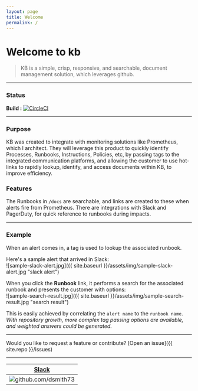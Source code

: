 ```yaml
---
layout: page
title: Welcome
permalink: /
---
```


# Welcome to kb

> KB is a simple, crisp, responsive, and searchable, document management solution, which leverages github.

---

### Status  

**Build :** [![CircleCI](https://circleci.com/gh/101101/kb/tree/master.svg?style=shield)](https://circleci.com/gh/101101/kb/tree/master)  

---

### Purpose

KB was created to integrate with monitoring solutions like Prometheus, which I architect. They will leverage this product to quickly identify Processes, Runbooks, Instructions, Policies, etc, by passing tags to the integrated communication platforms, and allowing the customer to use hot-links to rapidly lookup, identify, and access documents within KB, to improve efficiency. 


### Features

The Runbooks in `/docs` are searchable, and links are created to these when alerts fire from Prometheus. There are integrations with Slack and PagerDuty, for quick reference to runbooks during impacts.

---

### Example  

When an alert comes in, a tag is used to lookup the associated runbook.  

Here's a sample alert that arrived in Slack:  
![sample-slack-alert.jpg]({{ site.baseurl }}/assets/img/sample-slack-alert.jpg "slack alert")  

When you click the **Runbook** link, it performs a search for the associated runbook and presents the customer with options:  
![sample-search-result.jpg]({{ site.baseurl }}/assets/img/sample-search-result.jpg "search result")  

This is easily achieved by correlating the `alert name` to the `runbook name`. *With repository growth, more complex tag passing options are available, and weighted answers could be generated.*  

---

Would you like to request a feature or contribute?
[Open an issue]({{ site.repo }}/issues)

---

| **[Slack](https://101101workspace.slack.com/archives/D012ESWSXHQ "dsmith73 on 101101 workspace")** |
| :---------: |
| ![github.com/dsmith73](https://avatars1.githubusercontent.com/u/44279121?s=60&u=7a933a33b51505f9d6435eeffae1c8156a47dc77&v=4 "github.com/dsmith73") |
